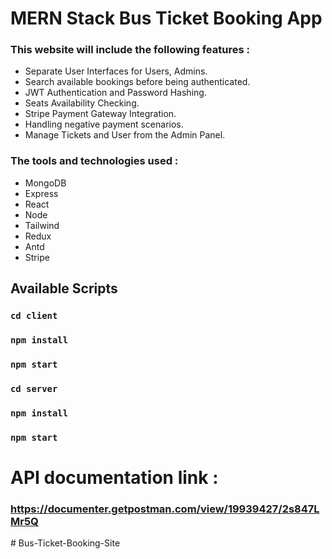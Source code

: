 # MERN Stack Bus Ticket Booking App

### This website will include the following features :

- Separate User Interfaces for Users, Admins.
- Search available bookings before being authenticated.
- JWT Authentication and Password Hashing.
- Seats Availability Checking.
- Stripe Payment Gateway Integration.
- Handling negative payment scenarios.
- Manage Tickets and User from the Admin Panel.

### The tools and technologies used :

- MongoDB
- Express
- React
- Node
- Tailwind
- Redux
- Antd
- Stripe

## Available Scripts

### `cd client`
### `npm install`
### `npm start`

### `cd server`
### `npm install`
### `npm start`

# API documentation link :
### https://documenter.getpostman.com/view/19939427/2s847LMr5Q
#   B u s - T i c k e t - B o o k i n g - S i t e  
 